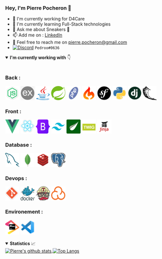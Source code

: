 ### Hey, I'm Pierre Pocheron 👋

- 🔭 I'm currently working for D4Care
- 🌱 I'm currently learning Full-Stack technologies
- 💬 Ask me about Sneakers 👟
- 📫 Add me on : [LinkedIn](https://www.linkedin.com/in/pierre-pocheron/)
- 📨 Feel free to reach me on [pierre.pocheron@gmail.com](mailto:pierre.pocheron@gmail.com)
- <a href="https://discord.com/" target="_blank" title="Discord"><img src="https://discord.com/assets/f8389ca1a741a115313bede9ac02e2c0.svg" alt="Discord" width="22" height="22" align="top" /></a> `Pedroo#0636`

<details open>
  <summary><b>I'm currently working with</b> 👇</summary>
  <br/>
  <h3>Back : </h3>
  <a href="https://nodejs.org/" target="_blank" title="NodeJS"><img src="icons/nodejs.png" alt="Node" width="45" height="45"/></a>
  <a href="https://expressjs.com/" target="_blank" title="ExpressJS"><img src="icons/expressjs.jpg" alt="ExpressJS" width="45" height="45"/></a>
  <a href="https://www.java.com/" target="_blank" title="Java"><img src="icons/java.png" alt="Java" width="45" height="45"/></a>
  <a href="https://spring.io/" target="_blank" title="Spring"><img src="icons/spring.png" alt="Spring" width="45" height="45"/></a>
  <a href="https://www.php.net/" target="_blank" title="PHP"><img src="icons/php.png" alt="PHP" width="45" height="45"/></a>
  <a href="http://codeigniter.com/" target="_blank" title="CodeIgniter 3"><img src="icons/codeigniter.png" alt="CodeIgniter" width="45" height="45"/></a>
  <a href="https://symfony.com/" target="_blank" title="Symfony"><img src="icons/symfony.png" alt="Symfony" width="45" height="45"/></a>
  <a href="https://www.python.org/" target="_blank" title="Python"><img src="icons/python.png" alt="Python" width="45" height="45"/></a>
  <a href="https://www.djangoproject.com/" target="_blank" title="Django"><img src="icons/django.png" alt="Django" width="45" height="45"/></a>
  <a href="https://flask.palletsprojects.com/" target="_blank" title="Flask"><img src="icons/flask.png" alt="Flask" width="45" height="45"/></a>

  <h3>Front : </h3>
  <a href="https://vuejs.org/" target="_blank" title="VueJS"><img src="icons/vuejs.png" alt="VueJS" width="45" height="45"/></a>
  <a href="https://reactjs.org/" target="_blank" title="ReactJS"><img src="icons/react.png" alt="ReactJS" width="45" height="45"/></a>
  <a href="https://getbootstrap.com/" target="_blank" title="Bootstrap"><img src="icons/bootstrap.png" alt="Bootstrap" width="45" height="45"/></a>
  <a href="https://tailwindcss.com/" target="_blank" title="Tailwind"><img src="icons/tailwind.png" alt="Tailwind" width="45" height="45"/></a>
  <a href="https://www.thymeleaf.org/" target="_blank" title="Thymeleaf"><img src="icons/thymeleaf.png" alt="Thymeleaf" width="45" height="45"/></a>
  <a href="https://twig.symfony.com/" target="_blank" title="Twig"><img src="icons/twig.png" alt="Twig" width="45" height="45"/></a>
  <a href="https://jinja.palletsprojects.com/" target="_blank" title="Jinja"><img src="icons/jinja.png" alt="Jinja" width="45" height="45"/></a>

  <h3>Database : </h3>
  <a href="https://www.mysql.com/" target="_blank" title="MySQL"><img src="icons/mysql.png" alt="MySQL" width="45" height="45"/></a>
  <a href="https://www.mongodb.com/" target="_blank" title="MongoDB"><img src="icons/mongodb.png" alt="MongoDB" width="45" height="45"/></a>
  <a href="https://redis.io/" target="_blank" title="Redis"><img src="icons/redis.png" alt="Redis" width="45" height="45"/></a>
  <a href="https://www.postgresql.org/" target="_blank" title="PostgresSQL"><img src="icons/postgressql.svg" alt="PostgresSQL" width="45" height="45"/></a>


  <h3>Devops : </h3>
  <a href="https://git-scm.com/" target="_blank" title="Git"><img src="icons/git.png" alt="Git" width="45" height="45"/></a>
  <a href="https://www.docker.com/" target="_blank" title="Docker"><img src="icons/docker.png" alt="Docker" width="45" height="45"/></a>
  <a href="https://www.travis-ci.com/" target="_blank" title="Travis"><img src="icons/travis.png" alt="Travis CI" width="45" height="45"/></a>
  <a href="https://sonarcloud.io/" target="_blank" title="SonarCloud"><img src="icons/sonarCloud.svg" alt="SonarCloud" width="45" height="45"/></a>

  <h3>Environement : </h3>
  <a href="https://www.jetbrains.com/" target="_blank" title="JetBrains"><img src="icons/jetbrains.png" alt="JetBrains" width="45" height="45"/></a>
  <a href="https://code.visualstudio.com/" target="_blank" title="VS Code"><img src="icons/vscode.png" alt="VS Code" width="45" height="45"/></a>
  <br/>
  <br/>
</details>

<details open>
  <summary><b>Statistics</b> 📈</summary>
  <div align="left">
  <a href="https://github.com/PierrePocheron">
    <img align="center" src="https://github-readme-stats.vercel.app/api?username=PierrePocheron&theme=tokyonight&show_icons=true&hide_border=false" alt="Pierre's github stats" />
  </a>
  <a href="https://github.com/PierrePocheron">
    <img align="center" src="https://github-readme-stats.vercel.app/api/top-langs?username=PierrePocheron&theme=tokyonight&layout=compact&hide_border=false" alt="Top Langs" />
  </a>
  <br/>
  </div>
</details>